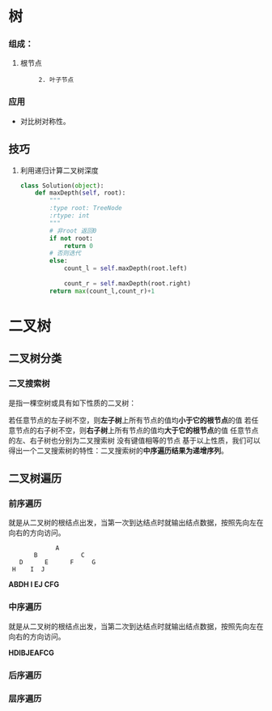 # 树

### 组成：

1. 根节点

			2. 叶子节点

### 应用

* 对比树对称性。

## 技巧

1. 利用递归计算二叉树深度

   ```python
   class Solution(object):
       def maxDepth(self, root):
           """
           :type root: TreeNode
           :rtype: int
           """
           # 非root 返回0
           if not root:
               return 0
           # 否则迭代
           else:
               count_l = self.maxDepth(root.left)
               
               count_r = self.maxDepth(root.right)
           return max(count_l,count_r)+1
   ```

   

# 二叉树

## 二叉树分类

### 二叉搜索树

是指一棵空树或具有如下性质的二叉树：

若任意节点的左子树不空，则**左子树**上所有节点的值均**小于它的根节点**的值
若任意节点的右子树不空，则**右子树**上所有节点的值均**大于它的根节点**的值
任意节点的左、右子树也分别为二叉搜索树
没有键值相等的节点
基于以上性质，我们可以得出一个二叉搜索树的特性：二叉搜索树的**中序遍历结果为递增序列**。

## 二叉树遍历

### 前序遍历

就是从二叉树的根结点出发，当第一次到达结点时就输出结点数据，按照先向左在向右的方向访问。

```  
             A
       B            C
   D      E      F     G
 H    I  J
```

**ABDH I EJ CFG**

### 中序遍历

就是从二叉树的根结点出发，当第二次到达结点时就输出结点数据，按照先向左在向右的方向访问。

**HDIBJEAFCG**

### 后序遍历



### 层序遍历



